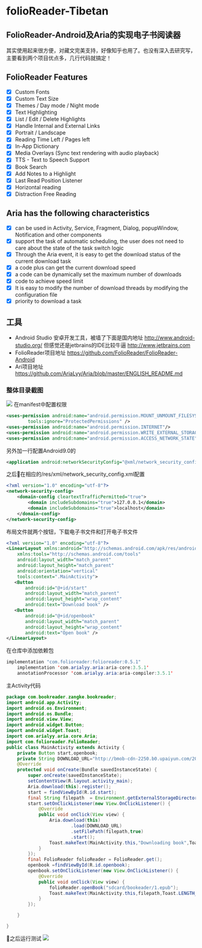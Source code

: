 # folioReader-Tibetan

## FolioReader-Android及Aria的实现电子书阅读器
   其实使用起来很方便，对藏文完美支持，好像知乎也用了。也没有深入去研究写，主要看到两个项目优点多，几行代码就搞定！
## FolioReader Features
 - [x] Custom Fonts
 - [x] Custom Text Size
 - [x] Themes / Day mode / Night mode
 - [x] Text Highlighting
 - [x] List / Edit / Delete Highlights
 - [x] Handle Internal and External Links
 - [x] Portrait / Landscape
 - [x]  Reading Time Left / Pages left
 - [x] In-App Dictionary
 - [x] Media Overlays (Sync text rendering with audio playback)
 - [x] TTS - Text to Speech Support
 - [x] Book Search
 - [x] Add Notes to a Highlight
 - [x] Last Read Position Listener
 - [x] Horizontal reading
 - [x] Distraction Free Reading
## Aria has the following characteristics
 - [x] can be used in Activity, Service, Fragment, Dialog, popupWindow, Notification and other components
 - [x] support the task of automatic scheduling, the user does not need to care about the state of the task switch logic
 - [x] Through the Aria event, it is easy to get the download status of the current download task
 - [x] a code plus can get the current download speed
 - [x] a code can be dynamically set the maximum number of downloads
 - [x] code to achieve speed limit
 - [x] It is easy to modify the number of download threads by modifying the configuration file
 - [x] priority to download a task
## 工具
* Android Studio 安卓开发工具，被墙了下面是国内地址
http://www.android-studio.org/
但感觉还是jetbrains的IDE比较牛逼  http://www.jetbrains.com
* FolioReader项目地址
https://github.com/FolioReader/FolioReader-Android
* Ari项目地址
https://github.com/AriaLyy/Aria/blob/master/ENGLISH_README.md
### 整体目录截图
![](https://ws1.sinaimg.cn/large/9cd2f3a8ly1fxfqne7l0tj21z418gnii.jpg)
在manifest中配置权限

```xml
<uses-permission android:name="android.permission.MOUNT_UNMOUNT_FILESYSTEMS"
        tools:ignore="ProtectedPermissions" />
<uses-permission android:name="android.permission.INTERNET"/>
<uses-permission android:name="android.permission.WRITE_EXTERNAL_STORAGE"/>
<uses-permission android:name="android.permission.ACCESS_NETWORK_STATE"/>
```
另外加一行配置Android9.0的

```xml
<application android:networkSecurityConfig="@xml/network_security_config">
```
之后在相应的/res/xml/network_security_config.xml配置

```xml
<?xml version="1.0" encoding="utf-8"?>
<network-security-config>
    <domain-config cleartextTrafficPermitted="true">
        <domain includeSubdomains="true">127.0.0.1</domain>
        <domain includeSubdomains="true">localhost</domain>
    </domain-config>
</network-security-config>
```
布局文件就两个按钮，下载电子书文件和打开电子书文件

```xml
<?xml version="1.0" encoding="utf-8"?>
<LinearLayout xmlns:android="http://schemas.android.com/apk/res/android"
    xmlns:tools="http://schemas.android.com/tools"
    android:layout_width="match_parent"
    android:layout_height="match_parent"
    android:orientation="vertical"
    tools:context=".MainActivity">
   <Button
       android:id="@+id/start"
       android:layout_width="match_parent"
       android:layout_height="wrap_content"
       android:text="Download book" />
   <Button
       android:id="@+id/openbook"
       android:layout_width="match_parent"
       android:layout_height="wrap_content"
       android:text="Open book" />
</LinearLayout>
```
在仓库中添加依赖包

```java
implementation "com.folioreader:folioreader:0.5.1"
    implementation 'com.arialyy.aria:aria-core:3.5.1'
    annotationProcessor 'com.arialyy.aria:aria-compiler:3.5.1'
```
主Activity代码

```java
package com.bookreader.zangke.bookreader;
import android.app.Activity;
import android.os.Environment;
import android.os.Bundle;
import android.view.View;
import android.widget.Button;
import android.widget.Toast;
import com.arialyy.aria.core.Aria;
import com.folioreader.FolioReader;
public class MainActivity extends Activity {
    private Button start,openbook;
    private String DOWNLOAD_URL="http://bmob-cdn-2250.b0.upaiyun.com/2018/11/21/aefd267e400d1c8c8076ceed5d743ad2.epub";
    @Override
    protected void onCreate(Bundle savedInstanceState) {
        super.onCreate(savedInstanceState);
        setContentView(R.layout.activity_main);
        Aria.download(this).register();
        start = findViewById(R.id.start);
        final String filepath  = Environment.getExternalStorageDirectory().getPath()+"/bookeader/1.epub";
        start.setOnClickListener(new View.OnClickListener() {
            @Override
            public void onClick(View view) {
                Aria.download(this)
                        .load(DOWNLOAD_URL)
                        .setFilePath(filepath,true)
                        .start();
                Toast.makeText(MainActivity.this,"Downloading book",Toast.LENGTH_SHORT).show();
            }
        });
        final FolioReader folioReader = FolioReader.get();
        openbook =findViewById(R.id.openbook);
        openbook.setOnClickListener(new View.OnClickListener() {
            @Override
            public void onClick(View view) {
                folioReader.openBook("sdcard/bookeader/1.epub");
                Toast.makeText(MainActivity.this,filepath,Toast.LENGTH_SHORT).show();
            }
        });

    }

}
```
之后运行测试
![](https://ws1.sinaimg.cn/large/9cd2f3a8ly1fxfr0cogi0j20u01hc42b.jpg)
